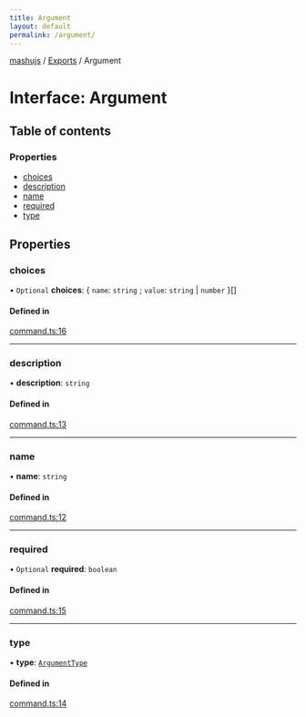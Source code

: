 ```yaml
---
title: Argument
layout: default
permalink: /argument/
---
```

[mashujs](/readme/) / [Exports](/modules/) / Argument

# Interface: Argument

## Table of contents

### Properties

- [choices](/argument/#choices)
- [description](/argument/#description)
- [name](/argument/#name)
- [required](/argument/#required)
- [type](/argument/#type)

## Properties

### choices

• `Optional` **choices**: { `name`: `string` ; `value`: `string` \| `number`  }[]

#### Defined in

[command.ts:16](https://github.com/EpokTarren/mashu/blob/78d8416/src/command.ts#L16)

___

### description

• **description**: `string`

#### Defined in

[command.ts:13](https://github.com/EpokTarren/mashu/blob/78d8416/src/command.ts#L13)

___

### name

• **name**: `string`

#### Defined in

[command.ts:12](https://github.com/EpokTarren/mashu/blob/78d8416/src/command.ts#L12)

___

### required

• `Optional` **required**: `boolean`

#### Defined in

[command.ts:15](https://github.com/EpokTarren/mashu/blob/78d8416/src/command.ts#L15)

___

### type

• **type**: [`ArgumentType`](/modules/#argumenttype)

#### Defined in

[command.ts:14](https://github.com/EpokTarren/mashu/blob/78d8416/src/command.ts#L14)
